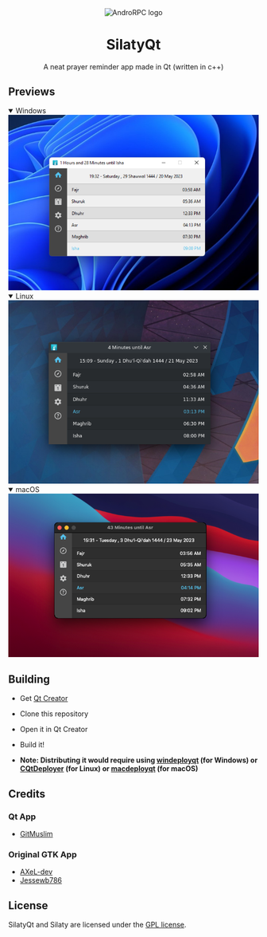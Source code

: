 <p align="center">
  <img src="https://github.com/mustafakhalaf-git/SilatyQt/raw/main/images/Icons/silaty.svg" align="center" width="100" height="100" alt="AndroRPC logo">
</p>
<H1 align="center">SilatyQt</H1>
<p align="center">A neat prayer reminder app made in Qt (written in c++)<p align="center">
  
## Previews
  
<details open>
<summary>Windows</summary>
<img src="screenshots/SilatyHomeWindows.png"/>
</details>
<details open>
<summary>Linux</summary>
<img src="screenshots/SilatyHomeLinux.png"/>
</details>
<details open>
<summary>macOS</summary>
<img src="screenshots/SilatyHomeOSX.png"/>
</details>

## Building
  - Get [Qt Creator](https://www.qt.io/product/development-tools)
  - Clone this repository
  - Open it in Qt Creator
  - Build it!
  
  - **Note: Distributing it would require using [windeployqt](https://doc.qt.io/qt-6/windows-deployment.html) (for Windows) or [CQtDeployer](https://github.com/QuasarApp/CQtDeployer) (for Linux) or [macdeployqt](https://doc.qt.io/qt-6/macos-deployment.html) (for macOS)**
  
## Credits

### Qt App
  - [GitMuslim](https://github.com/GitMuslim)

### Original GTK App
  - [AXeL-dev](https://github.com/AXeL-dev)
  - [Jessewb786](https://github.com/Jessewb786)

## License

SilatyQt and Silaty are licensed under the [GPL license](LICENSE).
